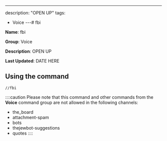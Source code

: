 ---
description: "OPEN UP"
tags:
  - Voice
---# fbi

**Name**: fbi

**Group**: Voice

**Description**: OPEN UP

**Last Updated**: DATE HERE

## Using the command

    //fbi

::::caution Please note that this command and other commands from the **Voice** command group are not allowed in the following channels:
- the_board
- attachment-spam
- bots
- thejewbot-suggestions
- quotes
::::